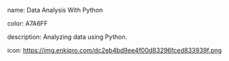 name: Data Analysis With Python

color: A7A6FF

description: Analyzing data using Python.

icon: https://img.enkipro.com/dc2eb4bd9ee4f00d83296fced833939f.png
